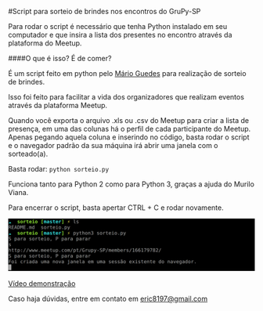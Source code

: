 #Script para sorteio de brindes nos encontros do GruPy-SP

Para rodar o script é necessário que tenha Python instalado em seu computador e que insira a lista dos presentes no encontro através da plataforma do Meetup.

####O que é isso? É de comer?

É um script feito em python pelo [Mário Guedes](http://www.meetup.com/Grupy-SP/members/150470042/) para realização de sorteio de brindes.

Isso foi feito para facilitar a vida dos organizadores que realizam eventos através da plataforma Meetup.

Quando você exporta o arquivo .xls ou .csv do Meetup para criar a lista de presença, em uma das colunas há o perfil de cada participante do Meetup. Apenas pegando aquela coluna e inserindo no código, basta rodar o script e o navegador padrão da sua máquina irá abrir uma janela com o sorteado(a).

Basta rodar:
`python sorteio.py`

Funciona tanto para Python 2 como para Python 3, graças a ajuda do Murilo Viana.

Para encerrar o script, basta apertar CTRL + C e rodar novamente.

![Sorteio Python](sorteio_de_brindes.png)

[Vídeo demonstração](https://www.youtube.com/watch?v=pNxYGV1erjc&feature=youtu.be)

Caso haja dúvidas, entre em contato em [eric8197@gmail.com](mailto:eric8197@gmail.com)

